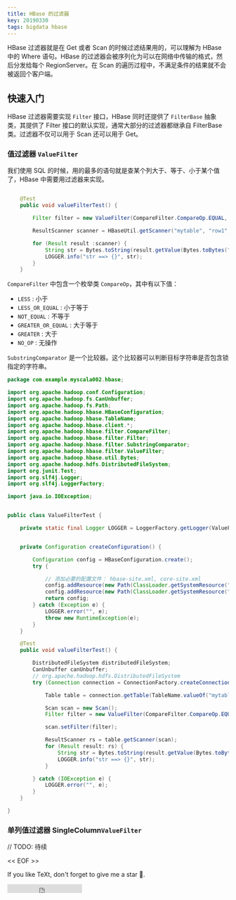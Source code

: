 ```yaml
---
title: HBase 的过滤器
key: 20190330
tags: bigdata hbase
---
```


HBase 过滤器就是在 Get 或者 Scan 的时候过滤结果用的，可以理解为 HBase 中的 Where 语句。HBase 的过滤器会被序列化为可以在网络中传输的格式，然后分发给每个 RegionServer。在 Scan 的遍历过程中，不满足条件的结果就不会被返回个客户端。

<!--more-->

## 快速入门

HBase 过滤器需要实现 `Filter` 接口，HBase 同时还提供了 `FilterBase` 抽象类，其提供了 Filter 接口的默认实现，通常大部分的过滤器都继承自 FilterBase 类。过滤器不仅可以用于 Scan 还可以用于 Get。

### 值过滤器 `ValueFilter`

我们使用 SQL 的时候，用的最多的语句就是查某个列大于、等于、小于某个值了，HBase 中需要用过滤器来实现。


```java

    @Test
    public void valueFilterTest() {

        Filter filter = new ValueFilter(CompareFilter.CompareOp.EQUAL, new SubstringComparator("Wang"));

        ResultScanner scanner = HBaseUtil.getScanner("mytable", "row1", "row100", new FilterList(filter));

        for (Result result :scanner) {
            String str = Bytes.toString(result.getValue(Bytes.toBytes("mycf"), Bytes.toBytes("name")));
            LOGGER.info("str ==> {}", str);
        }
    }
```




`CompareFilter` 中包含一个枚举类 `CompareOp`，其中有以下值：

- `LESS` : 小于
- `LESS_OR_EQUAL` : 小于等于
- `NOT_EQUAL` : 不等于
- `GREATER_OR_EQUAL` : 大于等于
- `GREATER` : 大于
- `NO_OP` : 无操作

`SubstringComparator` 是一个比较器。这个比较器可以判断目标字符串是否包含锁指定的字符串。

```java
package com.example.myscala002.hbase;

import org.apache.hadoop.conf.Configuration;
import org.apache.hadoop.fs.CanUnbuffer;
import org.apache.hadoop.fs.Path;
import org.apache.hadoop.hbase.HBaseConfiguration;
import org.apache.hadoop.hbase.TableName;
import org.apache.hadoop.hbase.client.*;
import org.apache.hadoop.hbase.filter.CompareFilter;
import org.apache.hadoop.hbase.filter.Filter;
import org.apache.hadoop.hbase.filter.SubstringComparator;
import org.apache.hadoop.hbase.filter.ValueFilter;
import org.apache.hadoop.hbase.util.Bytes;
import org.apache.hadoop.hdfs.DistributedFileSystem;
import org.junit.Test;
import org.slf4j.Logger;
import org.slf4j.LoggerFactory;

import java.io.IOException;


public class ValueFilterTest {

    private static final Logger LOGGER = LoggerFactory.getLogger(ValueFilterTest.class);


    private Configuration createConfiguration() {

        Configuration config = HBaseConfiguration.create();
        try {

            // 添加必要的配置文件： hbase-site.xml, core-site.xml
            config.addResource(new Path(ClassLoader.getSystemResource("hbase-site.xml").toURI()));
            config.addResource(new Path(ClassLoader.getSystemResource("core-site.xml").toURI()));
            return config;
        } catch (Exception e) {
            LOGGER.error("", e);
            throw new RuntimeException(e);
        }
    }

    @Test
    public void valueFilterTest() {

        DistributedFileSystem distributedFileSystem;
        CanUnbuffer canUnbuffer;
        // org.apache.hadoop.hdfs.DistributedFileSystem
        try (Connection connection = ConnectionFactory.createConnection(createConfiguration())) {

            Table table = connection.getTable(TableName.valueOf("mytable"));

            Scan scan = new Scan();
            Filter filter = new ValueFilter(CompareFilter.CompareOp.EQUAL, new SubstringComparator("Wang"));

            scan.setFilter(filter);

            ResultScanner rs = table.getScanner(scan);
            for (Result result: rs) {
                String str = Bytes.toString(result.getValue(Bytes.toBytes("mycf"), Bytes.toBytes("name")));
                LOGGER.info("str ==> {}", str);
            }

        } catch (IOException e) {
            LOGGER.error("", e);
        }
    }

}

```

### 单列值过滤器 SingleColumn`ValueFilter`


// TODO: 待续




<< EOF >>

If you like TeXt, don't forget to give me a star :star2:.

<iframe src="https://ghbtns.com/github-btn.html?user=kitian616&repo=jekyll-TeXt-theme&type=star&count=true" frameborder="0" scrolling="0" width="170px" height="20px"></iframe>
